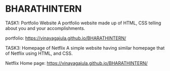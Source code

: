 # BHARATHINTERN
TASK1: Portfolio Website A portfolio website made up of HTML, CSS telling about you and your accomplishments. 

portfolio:  https://vinayagajula.github.io/BHARATHINTERN/

 
TASK3: Homepage of Netflix A simple website having similar homepage that of Netflix using HTML, and CSS. 

Netflix Home page:    https://vinayagajula.github.io/BHARATHINTERN/
